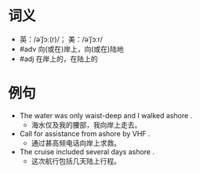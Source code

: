 # 词义
- 英：/əˈʃɔː(r)/； 美：/əˈʃɔːr/
- #adv 向(或在)岸上，向(或在)陆地
- #adj 在岸上的，在陆上的
# 例句
- The water was only waist-deep and I walked ashore .
	- 海水仅及我的腰部，我向岸上走去。
- Call for assistance from ashore by VHF .
	- 通过甚高频电话向岸上求救。
- The cruise included several days ashore .
	- 这次航行包括几天陆上行程。
